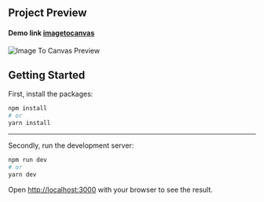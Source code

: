 
## Project Preview

#### Demo link [imagetocanvas](https://imagetocanvas.vercel.app/)

![Image To Canvas Preview](https://imagetocanvas.vercel.app/banner.jpg)


## Getting Started

First, install the packages:

```bash
npm install
# or
yarn install
```

---

Secondly, run the development server:

```bash
npm run dev
# or
yarn dev
```

Open [http://localhost:3000](http://localhost:3000) with your browser to see the result.
